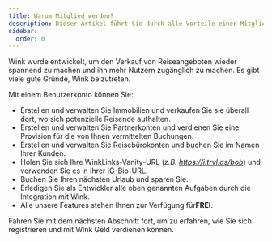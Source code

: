 ```yaml
---
title: Warum Mitglied werden?
description: Dieser Artikel führt Sie durch alle Vorteile einer Mitgliedschaft bei Wink.
sidebar:
  order: 0
---
```

Wink wurde entwickelt, um den Verkauf von Reiseangeboten wieder spannend zu machen und ihn mehr Nutzern zugänglich zu machen.
Es gibt viele gute Gründe, Wink beizutreten.

Mit einem Benutzerkonto können Sie:

* Erstellen und verwalten Sie Immobilien und verkaufen Sie sie überall dort, wo sich potenzielle Reisende aufhalten.
* Erstellen und verwalten Sie Partnerkonten und verdienen Sie eine Provision für die von Ihnen vermittelten Buchungen.
* Erstellen und verwalten Sie Reisebürokonten und buchen Sie im Namen Ihrer Kunden.
* Holen Sie sich Ihre WinkLinks-Vanity-URL (*z.B. https://i.trvl.as/bob*) und verwenden Sie es in Ihrer IG-Bio-URL.
* Buchen Sie Ihren nächsten Urlaub und sparen Sie.
* Erledigen Sie als Entwickler alle oben genannten Aufgaben durch die Integration mit Wink.
* Alle unsere Features stehen Ihnen zur Verfügung für**FREI**.

Fahren Sie mit dem nächsten Abschnitt fort, um zu erfahren, wie Sie sich registrieren und mit Wink Geld verdienen können.

